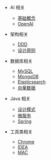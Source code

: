 - AI 相关
    - [基础概念](docs/ai/base.md)
    - [OpenAI](docs/ai/openai.md)

- 架构相关
  - [DDD](docs/architecture/ddd.md)
  - [设计原则](docs/architecture/design-principle.md)

- 数据库相关
  - [MySQL](docs/db/mysql.md)
  - [MongoDB](docs/db/mongodb.md)
  - [Elasticsearch](docs/db/elasticsearch.md)
  - [向量数据](docs/db/vector.md)

- Java 相关
  - [设计模式](docs/java/design-pattern.md)
  - [微服务](docs/java/microservice.md)
  - [Spring](docs/java/spring.md)

- 工具类相关
  - [Chrome](docs/tool/chrome.md)
  - [IDEA](docs/tool/idea.md)
  - [MAC](docs/tool/mac.md)